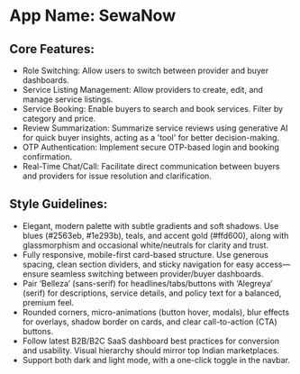 # **App Name**: SewaNow

## Core Features:

- Role Switching: Allow users to switch between provider and buyer dashboards.
- Service Listing Management: Allow providers to create, edit, and manage service listings.
- Service Booking: Enable buyers to search and book services. Filter by category and price.
- Review Summarization: Summarize service reviews using generative AI for quick buyer insights, acting as a 'tool' for better decision-making.
- OTP Authentication: Implement secure OTP-based login and booking confirmation.
- Real-Time Chat/Call: Facilitate direct communication between buyers and providers for issue resolution and clarification.

## Style Guidelines:

- Elegant, modern palette with subtle gradients and soft shadows. Use blues (#2563eb, #1e293b), teals, and accent gold (#ffd600), along with glassmorphism and occasional white/neutrals for clarity and trust.
- Fully responsive, mobile-first card-based structure. Use generous spacing, clean section dividers, and sticky navigation for easy access—ensure seamless switching between provider/buyer dashboards.
- Pair ‘Belleza’ (sans-serif) for headlines/tabs/buttons with ‘Alegreya’ (serif) for descriptions, service details, and policy text for a balanced, premium feel.
- Rounded corners, micro-animations (button hover, modals), blur effects for overlays, shadow border on cards, and clear call-to-action (CTA) buttons.
- Follow latest B2B/B2C SaaS dashboard best practices for conversion and usability. Visual hierarchy should mirror top Indian marketplaces.
- Support both dark and light mode, with a one-click toggle in the navbar.